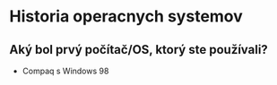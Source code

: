 # Historia operacnych systemov

## Aký bol prvý počítač/OS, ktorý ste používali?

* Compaq s Windows 98